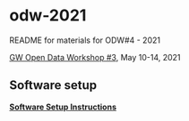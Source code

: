 # odw-2021

README for materials for ODW#4 - 2021

[GW Open Data Workshop #3](https://www.gw-openscience.org/static/workshop4/),
May 10-14, 2021

## Software setup

**[Software Setup Instructions](./setup.md)**
